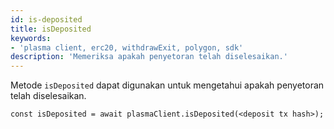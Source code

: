 ```yaml
---
id: is-deposited
title: isDeposited
keywords:
- 'plasma client, erc20, withdrawExit, polygon, sdk'
description: 'Memeriksa apakah penyetoran telah diselesaikan.'
---
```


Metode `isDeposited` dapat digunakan untuk mengetahui apakah penyetoran telah diselesaikan.

```
const isDeposited = await plasmaClient.isDeposited(<deposit tx hash>);
```
